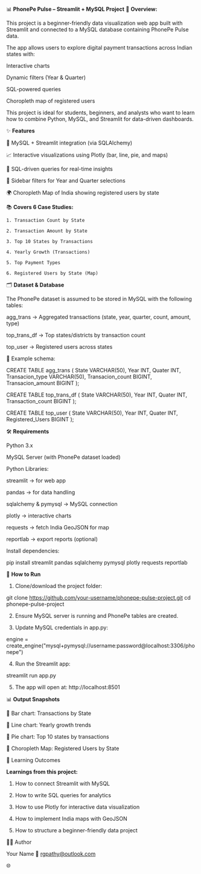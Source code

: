 📊 **PhonePe Pulse – Streamlit + MySQL Project**
📌 **Overview:**

This project is a beginner-friendly data visualization web app built with Streamlit and connected to a MySQL database containing PhonePe Pulse data.

The app allows users to explore digital payment transactions across Indian states with:

Interactive charts

Dynamic filters (Year & Quarter)

SQL-powered queries

Choropleth map of registered users

This project is ideal for students, beginners, and analysts who want to learn how to combine Python, MySQL, and Streamlit for data-driven dashboards.

✨ **Features**

🔗 MySQL + Streamlit integration (via SQLAlchemy)

📈 Interactive visualizations using Plotly (bar, line, pie, and maps)

🧮 SQL-driven queries for real-time insights

🧭 Sidebar filters for Year and Quarter selections

🌍 Choropleth Map of India showing registered users by state

📚 **Covers 6 Case Studies:**

    1. Transaction Count by State

    2. Transaction Amount by State

    3. Top 10 States by Transactions

    4. Yearly Growth (Transactions)

    5. Top Payment Types

    6. Registered Users by State (Map)
    

🗂 **Dataset & Database**

The PhonePe dataset is assumed to be stored in MySQL with the following tables:

agg_trans → Aggregated transactions (state, year, quarter, count, amount, type)

top_trans_df → Top states/districts by transaction count

top_user → Registered users across states

🔹 Example schema:

CREATE TABLE agg_trans (
    State VARCHAR(50),
    Year INT,
    Quater INT,
    Transacion_type VARCHAR(50),
    Transacion_count BIGINT,
    Transacion_amount BIGINT
);

CREATE TABLE top_trans_df (
    State VARCHAR(50),
    Year INT,
    Quater INT,
    Transaction_count BIGINT
);

CREATE TABLE top_user (
    State VARCHAR(50),
    Year INT,
    Quater INT,
    Registered_Users BIGINT
);


🛠 **Requirements**

Python 3.x

MySQL Server (with PhonePe dataset loaded)

Python Libraries:

streamlit → for web app

pandas → for data handling

sqlalchemy & pymysql → MySQL connection

plotly → interactive charts

requests → fetch India GeoJSON for map

reportlab → export reports (optional)

Install dependencies:

pip install streamlit pandas sqlalchemy pymysql plotly requests reportlab


🚀 **How to Run**

1. Clone/download the project folder:

git clone https://github.com/your-username/phonepe-pulse-project.git
cd phonepe-pulse-project


2. Ensure MySQL server is running and PhonePe tables are created.

3. Update MySQL credentials in app.py:

engine = create_engine("mysql+pymysql://username:password@localhost:3306/phonepe")


4. Run the Streamlit app:

streamlit run app.py


5. The app will open at: http://localhost:8501
   

📊 **Output Snapshots**

📍 Bar chart: Transactions by State

📍 Line chart: Yearly growth trends

📍 Pie chart: Top 10 states by transactions

📍 Choropleth Map: Registered Users by State

🎯 Learning Outcomes

**Learnings from this project:**

1. How to connect Streamlit with MySQL

2. How to write SQL queries for analytics

3. How to use Plotly for interactive data visualization

4. How to implement India maps with GeoJSON

5. How to structure a beginner-friendly data project

👨‍💻 Author

Your Name
📧 rgpathy@outlook.com

🌐 
